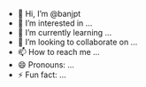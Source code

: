 - 👋 Hi, I’m @banjpt
- 👀 I’m interested in ...
- 🌱 I’m currently learning ...
- 💞️ I’m looking to collaborate on ...
- 📫 How to reach me ...
- 😄 Pronouns: ...
- ⚡ Fun fact: ...

<!---
banjpt/banjpt is a ✨ special ✨ repository because its `README.md` (this file) appears on your GitHub profile.
You can click the Preview link to take a look at your changes.
--->
